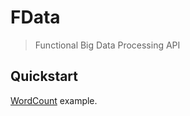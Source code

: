 # FData

> Functional Big Data Processing API

## Quickstart

[WordCount](fdata-examples/src/main/scala/com/fdata/examples/WordCount.scala) example.